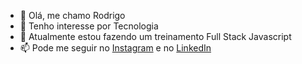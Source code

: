 - 👋 Olá, me chamo Rodrigo
- 👀 Tenho interesse por Tecnologia
- 🌱 Atualmente estou fazendo um treinamento Full Stack Javascript
- 📫 Pode me seguir no [Instagram](https://www.instagram.com/derodrigo/) e no [LinkedIn](https://www.linkedin.com/in/derodrigo/)
<!---
derodrig0/derodrig0 is a ✨ special ✨ repository because its `README.md` (this file) appears on your GitHub profile.
You can click the Preview link to take a look at your changes.

https://camo.githubusercontent.com/223112d5313a32be045fbd3964a9815e2559c2f1a24e37ea7c91599cea2e3cdf/68747470733a2f2f696d672e736869656c64732e696f2f62616467652f2d57696e646f77732d3030414445463f7374796c653d666c61742d737175617265266c6f676f3d77696e646f7773266c6f676f436f6c6f723d7768697465
--->
